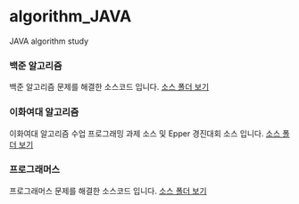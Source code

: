 # algorithm_JAVA
JAVA algorithm study

### 백준 알고리즘
백준 알고리즘 문제를 해결한 소스코드 입니다.
[소스 폴더 보기](./src/com/jyami/baekjoon)

### 이화여대 알고리즘
이화여대 알고리즘 수업 프로그래밍 과제 소스 및 Epper 경진대회 소스 입니다.
[소스 폴더 보기](./src/com/jyami/ewhaAlgorithm)

### 프로그래머스
프로그래머스 문제를 해결한 소스코드 입니다.
[소스 폴더 보기](./src/com/jyami/programmers)
